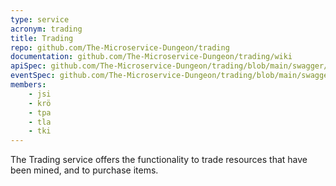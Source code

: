 ```yaml
---
type: service
acronym: trading
title: Trading
repo: github.com/The-Microservice-Dungeon/trading
documentation: github.com/The-Microservice-Dungeon/trading/wiki
apiSpec: github.com/The-Microservice-Dungeon/trading/blob/main/swagger/v1/swagger.yaml
eventSpec: github.com/The-Microservice-Dungeon/trading/blob/main/swagger/v1/asyncAPI.yaml
members:
    - jsi
    - krö
    - tpa
    - tla
    - tki
---
```


The Trading service offers the functionality to trade resources that have been mined, and to purchase 
items.
